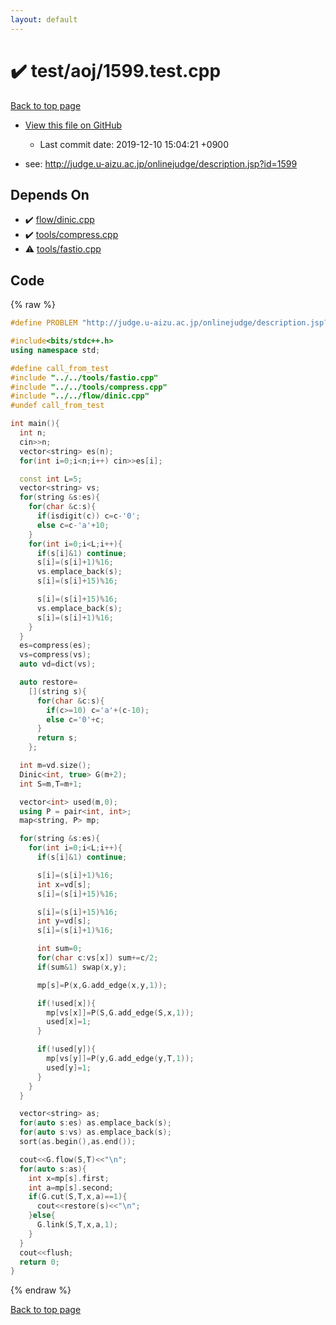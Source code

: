 ```yaml
---
layout: default
---
```


<!-- mathjax config similar to math.stackexchange -->
<script type="text/javascript" async
  src="https://cdnjs.cloudflare.com/ajax/libs/mathjax/2.7.5/MathJax.js?config=TeX-MML-AM_CHTML">
</script>
<script type="text/x-mathjax-config">
  MathJax.Hub.Config({
    TeX: { equationNumbers: { autoNumber: "AMS" }},
    tex2jax: {
      inlineMath: [ ['$','$'] ],
      processEscapes: true
    },
    "HTML-CSS": { matchFontHeight: false },
    displayAlign: "left",
    displayIndent: "2em"
  });
</script>

<script type="text/javascript" src="https://cdnjs.cloudflare.com/ajax/libs/jquery/3.4.1/jquery.min.js"></script>
<script src="https://cdn.jsdelivr.net/npm/jquery-balloon-js@1.1.2/jquery.balloon.min.js" integrity="sha256-ZEYs9VrgAeNuPvs15E39OsyOJaIkXEEt10fzxJ20+2I=" crossorigin="anonymous"></script>
<script type="text/javascript" src="../../../assets/js/copy-button.js"></script>
<link rel="stylesheet" href="../../../assets/css/copy-button.css" />


# :heavy_check_mark: test/aoj/1599.test.cpp
<a href="../../../index.html">Back to top page</a>

* <a href="{{ site.github.repository_url }}/blob/master/test/aoj/1599.test.cpp">View this file on GitHub</a>
    - Last commit date: 2019-12-10 15:04:21 +0900


* see: <a href="http://judge.u-aizu.ac.jp/onlinejudge/description.jsp?id=1599">http://judge.u-aizu.ac.jp/onlinejudge/description.jsp?id=1599</a>


## Depends On
* :heavy_check_mark: <a href="../../../library/flow/dinic.cpp.html">flow/dinic.cpp</a>
* :heavy_check_mark: <a href="../../../library/tools/compress.cpp.html">tools/compress.cpp</a>
* :warning: <a href="../../../library/tools/fastio.cpp.html">tools/fastio.cpp</a>


## Code
{% raw %}
```cpp
#define PROBLEM "http://judge.u-aizu.ac.jp/onlinejudge/description.jsp?id=1599"

#include<bits/stdc++.h>
using namespace std;

#define call_from_test
#include "../../tools/fastio.cpp"
#include "../../tools/compress.cpp"
#include "../../flow/dinic.cpp"
#undef call_from_test

int main(){
  int n;
  cin>>n;
  vector<string> es(n);
  for(int i=0;i<n;i++) cin>>es[i];

  const int L=5;
  vector<string> vs;
  for(string &s:es){
    for(char &c:s){
      if(isdigit(c)) c=c-'0';
      else c=c-'a'+10;
    }
    for(int i=0;i<L;i++){
      if(s[i]&1) continue;
      s[i]=(s[i]+1)%16;
      vs.emplace_back(s);
      s[i]=(s[i]+15)%16;

      s[i]=(s[i]+15)%16;
      vs.emplace_back(s);
      s[i]=(s[i]+1)%16;
    }
  }
  es=compress(es);
  vs=compress(vs);
  auto vd=dict(vs);

  auto restore=
    [](string s){
      for(char &c:s){
        if(c>=10) c='a'+(c-10);
        else c='0'+c;
      }
      return s;
    };

  int m=vd.size();
  Dinic<int, true> G(m+2);
  int S=m,T=m+1;

  vector<int> used(m,0);
  using P = pair<int, int>;
  map<string, P> mp;

  for(string &s:es){
    for(int i=0;i<L;i++){
      if(s[i]&1) continue;

      s[i]=(s[i]+1)%16;
      int x=vd[s];
      s[i]=(s[i]+15)%16;

      s[i]=(s[i]+15)%16;
      int y=vd[s];
      s[i]=(s[i]+1)%16;

      int sum=0;
      for(char c:vs[x]) sum+=c/2;
      if(sum&1) swap(x,y);

      mp[s]=P(x,G.add_edge(x,y,1));

      if(!used[x]){
        mp[vs[x]]=P(S,G.add_edge(S,x,1));
        used[x]=1;
      }

      if(!used[y]){
        mp[vs[y]]=P(y,G.add_edge(y,T,1));
        used[y]=1;
      }
    }
  }

  vector<string> as;
  for(auto s:es) as.emplace_back(s);
  for(auto s:vs) as.emplace_back(s);
  sort(as.begin(),as.end());

  cout<<G.flow(S,T)<<"\n";
  for(auto s:as){
    int x=mp[s].first;
    int a=mp[s].second;
    if(G.cut(S,T,x,a)==1){
      cout<<restore(s)<<"\n";
    }else{
      G.link(S,T,x,a,1);
    }
  }
  cout<<flush;
  return 0;
}

```
{% endraw %}

<a href="../../../index.html">Back to top page</a>

